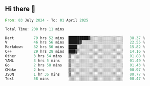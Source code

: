 ## Hi there 👋

<!--START_SECTION:waka-->

```rust
From: 03 July 2024 - To: 01 April 2025

Total Time: 208 hrs 11 mins

Dart         79 hrs 52 mins  █████████▓░░░░░░░░░░░░░░░   38.37 %
V            46 hrs 56 mins  █████▓░░░░░░░░░░░░░░░░░░░   22.55 %
Markdown     32 hrs 56 mins  ████░░░░░░░░░░░░░░░░░░░░░   15.82 %
C++          29 hrs 28 mins  ███▓░░░░░░░░░░░░░░░░░░░░░   14.16 %
Other        3 hrs 54 mins   ▒░░░░░░░░░░░░░░░░░░░░░░░░   01.88 %
YAML         3 hrs 5 mins    ▒░░░░░░░░░░░░░░░░░░░░░░░░   01.49 %
Go           2 hrs 58 mins   ▒░░░░░░░░░░░░░░░░░░░░░░░░   01.43 %
CMake        2 hrs           ▒░░░░░░░░░░░░░░░░░░░░░░░░   00.97 %
JSON         1 hr 36 mins    ▒░░░░░░░░░░░░░░░░░░░░░░░░   00.77 %
Text         58 mins         ░░░░░░░░░░░░░░░░░░░░░░░░░   00.47 %
```

<!--END_SECTION:waka-->

<!--
**mathiskakal/mathiskakal** is a ✨ _special_ ✨ repository because its `README.md` (this file) appears on your GitHub profile.

Here are some ideas to get you started:

- 🔭 I’m currently working on ...
- 🌱 I’m currently learning ...
- 👯 I’m looking to collaborate on ...
- 🤔 I’m looking for help with ...
- 💬 Ask me about ...
- 📫 How to reach me: ...
- 😄 Pronouns: ...
- ⚡ Fun fact: ...
-->
